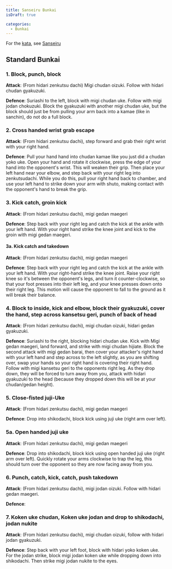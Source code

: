 ```yaml
---
title: Sanseiru Bunkai
isDraft: true

categories:
  - Bunkai
---
```


For the [kata](/kata/), see [Sanseiru](/kata/sanseiru)

## Standard Bunkai

### 1. Block, punch, block

**Attack**: (From hidari zenkutsu dachi) Migi chudan oizuki. Follow with hidari chudan gyakuzuki.

**Defence**: Suriashi to the left, block with migi chudan uke. Follow with migi jodan chokuzuki. Block the gyakuzuki with another migi chudan uke, but the block should just be from pulling your arm back into a kamae (like in sanchin), do not do a full block.

### 2. Cross handed wrist grab escape

**Attack**: (From hidari zenkutsu dachi), step forward and grab their right wrist with your right hand.

**Defence**: Pull your hand hand into chudan kamae like you just did a chudan yoko uke. Open your hand and rotate it clockwise, press the edge of your hand into the opponent's wrist. This will weaken their grip. Then place your left hand near your elbow, and step back with your right leg into zenkutsudachi. While you do this, pull your right hand back to chamber, and use your left hand to strike down your arm with shuto, making contact with the opponent's hand to break the grip.

### 3. Kick catch, groin kick

**Attack**: (From hidari zenkutsu dachi), migi gedan maegeri

**Defence**: Step back with your right leg and catch the kick at the ankle with your left hand. With your right hand strike the knee joint and kick to the groin with migi gedan maegeri.

#### 3a. Kick catch and takedown

**Attack**: (From hidari zenkutsu dachi), migi gedan maegeri

**Defence**: Step back with your right leg and catch the kick at the ankle with your left hand. With your right-hand strike the knee joint. Raise your right knee so it's between the opponent's legs, and turn it counter-clockwise, so that your foot presses into their left leg, and your knee presses down onto their right leg. This motion will cause the opponent to fall to the ground as it will break their balance.

### 4. Block to inside, kick and elbow, block their gyakuzuki, cover the hand, step across kansetsu geri, punch of back of head

**Attack**: (From hidari zenkutsu dachi), migi chudan oizuki, hidari gedan gyakuzuki.

**Defence**: Suriashi to the right, blocking hidari chudan uke. Kick with Migi gedan maegeri, land forward, and strike with migi chudan hijiate. Block the second attack with migi gedan barai, then cover your attacker's right hand with your left hand and step across to the left slightly, as you are shifting over, swap your hands so your right hand is covering their right hand. Follow with migi kansetsu geri to the opponents right leg. As they drop down, they will be forced to turn away from you, attack with hidari gyakuzuki to the head (because they dropped down this will be at your chudan/gedan height).

### 5. Close-fisted juji-Uke

**Attack**: (From hidari zenkutsu dachi), migi gedan maegeri

**Defence**: Drop into shikodachi, block kick using juji uke (right arm over left).

### 5a. Open handed juji uke

**Attack**: (From hidari zenkutsu dachi), migi gedan maegeri

**Defence**: Drop into shikodachi, block kick using open handed juji uke (right arm over left). Quickly rotate your arms clockwise to trap the leg, this should turn over the opponent so they are now facing away from you.

### 6. Punch, catch, kick, catch, push takedown

**Attack**: (From hidari zenkutsu dachi), migi jodan oizuki. Follow with hidari gedan maegeri.

**Defence**:

### 7. Koken uke chudan, Koken uke jodan and drop to shikodachi, jodan nukite

**Attack**: (From hidari zenkutsu dachi), migi chudan oizuki, follow with hidari jodan gyakuzuki.

**Defence**: Step back with your left foot, block with hidari yoko koken uke. For the jodan strike, block migi jodan koken uke while dropping down into shikodachi. Then strike migi jodan nukite to the eyes.
